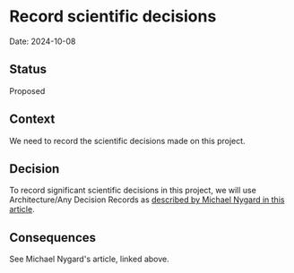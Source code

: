 # Record scientific decisions

Date: 2024-10-08

## Status

Proposed

## Context

We need to record the scientific decisions made on this project.

## Decision

To record significant scientific decisions in this project, we will use Architecture/Any
Decision Records as [described by Michael Nygard in this
article](http://thinkrelevance.com/blog/2011/11/15/documenting-architecture-decisions).

## Consequences

See Michael Nygard's article, linked above.
